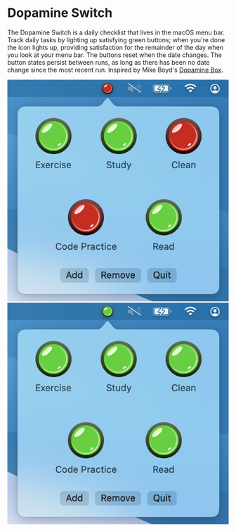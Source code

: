 # Dopamine Switch
The Dopamine Switch is a daily checklist that lives in the macOS menu bar. Track daily tasks by lighting up satisfying green buttons; when you're done the icon lights up, providing satisfaction for the remainder of the day when you look at your menu bar. The buttons reset when the date changes. The button states persist between runs, as long as there has been no date change since the most recent run. Inspired by Mike Boyd's [Dopamine Box](https://www.youtube.com/watch?v=JJeQIXBdVuk).

![Image](./Images/partially_completed.png)
![Image](./Images/fully_completed.png)

